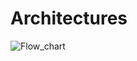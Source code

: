 # Architectures

![Flow_chart](https://user-images.githubusercontent.com/89739360/132558583-4f43d7e4-bb9c-45fc-ada6-f53a87458cef.png)
